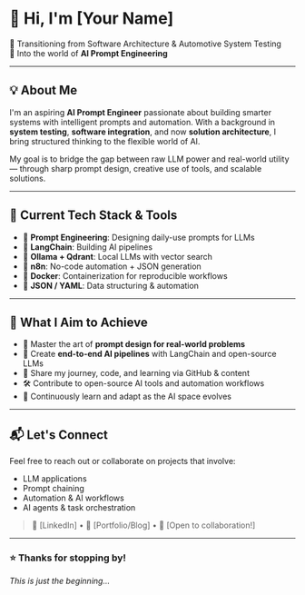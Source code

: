 # 👋 Hi, I'm [Your Name]

🚀 Transitioning from Software Architecture & Automotive System Testing  
🧠 Into the world of **AI Prompt Engineering**

---

## 💡 About Me

I'm an aspiring **AI Prompt Engineer** passionate about building smarter systems with intelligent prompts and automation. With a background in **system testing**, **software integration**, and now **solution architecture**, I bring structured thinking to the flexible world of AI.

My goal is to bridge the gap between raw LLM power and real-world utility — through sharp prompt design, creative use of tools, and scalable solutions.

---

## 🔧 Current Tech Stack & Tools

- 🧠 **Prompt Engineering**: Designing daily-use prompts for LLMs  
- 🔗 **LangChain**: Building AI pipelines  
- 🧪 **Ollama + Qdrant**: Local LLMs with vector search  
- 🧩 **n8n**: No-code automation + JSON generation  
- 🐳 **Docker**: Containerization for reproducible workflows  
- 📜 **JSON / YAML**: Data structuring & automation  

---

## 🎯 What I Aim to Achieve

- 🎨 Master the art of **prompt design for real-world problems**  
- 🔄 Create **end-to-end AI pipelines** with LangChain and open-source LLMs  
- 🤝 Share my journey, code, and learning via GitHub & content  
- 🛠️ Contribute to open-source AI tools and automation workflows  
- 🌱 Continuously learn and adapt as the AI space evolves  

---

## 📬 Let's Connect

Feel free to reach out or collaborate on projects that involve:
- LLM applications  
- Prompt chaining  
- Automation & AI workflows  
- AI agents & task orchestration  

> 🔗 [LinkedIn] • 💼 [Portfolio/Blog] • 🧠 [Open to collaboration!]

---

### ⭐️ Thanks for stopping by!
*This is just the beginning...*

